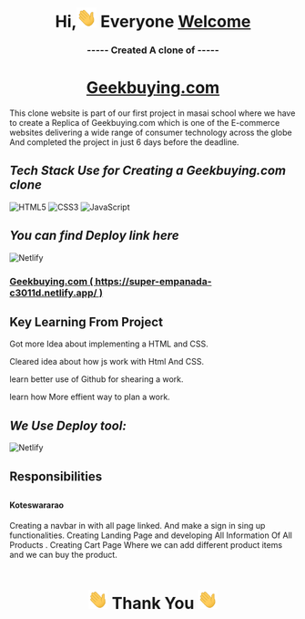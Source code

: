 
<h1 align="center"> Hi,<img style="width: 35px;" src="https://raw.githubusercontent.com/ABSphreak/ABSphreak/master/gifs/Hi.gif" alt=""> Everyone <a href="https://super-empanada-c3011d.netlify.app/" target="_blank"> Welcome </a></h1>
<h3 align="center" >-----  Created A clone of  -----</h3>
<h1 align="center"><a href="https://super-empanada-c3011d.netlify.app/" target="_blank"> Geekbuying.com</a></h1>

<p>
This clone website is part of our first project in masai school where we have to create a Replica of Geekbuying.com which is one of the E-commerce websites 
  delivering a wide range of consumer technology across the globe And completed the project in just 6 days before the deadline.
</p>

<h2 align="left"><i>Tech Stack Use for Creating a Geekbuying.com clone</i></h2>
<div align="left">
<img alt="HTML5" src="https://img.shields.io/badge/html5-%23E34F26.svg?style=for-the-badge&logo=html5&logoColor=white"/>
<img alt="CSS3" src="https://img.shields.io/badge/css3-%231572B6.svg?style=for-the-badge&logo=css3&logoColor=white"/> 
<img alt="JavaScript" src="https://img.shields.io/badge/javascript-%23323330.svg?style=for-the-badge&logo=javascript&logoColor=%23F7DF1E"/>
</div>

<h2 align="left"><i>You can find Deploy link here</i></h2>
  <img alt="Netlify" src="https://img.shields.io/badge/Netlify-00C7B7?style=for-the-badge&logo=netlify&logoColor=white"/>
<h3 align="left"><a href="https://super-empanada-c3011d.netlify.app/" target="_blank"> Geekbuying.com ( https://super-empanada-c3011d.netlify.app/ )</a></h3>

<h2>Key Learning From Project</h2>
<p>Got more Idea about implementing a HTML and CSS.</p>
<p>Cleared idea about how js work with Html And CSS.</p>
<p>learn better use of Github for shearing a work.</p>
<p>learn how More effient way to plan a work.</p>


<h2 align="left"><i> We Use Deploy tool:</i></h2>
<div align="left">
  <img alt="Netlify" src="https://img.shields.io/badge/Netlify-00C7B7?style=for-the-badge&logo=netlify&logoColor=white"/>
</div>
<h2>Responsibilities<h2>
<h4>Koteswararao </h4>
<p>Creating a navbar in with all page linked. And make a sign in sing up functionalities. Creating Landing Page and developing All Information Of All Products .
  Creating Cart Page Where we can add different product items and we can buy the product.</p>
 <div style="display: grid; grid-template-columns: repeat(2,1fr); gap:20px" >

<!--   <img style="width: 100%;" src="https://github.com/thecodervaibhav/Orbitz.com-clone/blob/main/src/2.png" alt="">
  <img style="width: 100%;" src="https://github.com/thecodervaibhav/Orbitz.com-clone/blob/main/src/3.png" alt=""> -->
 </div>



<h1 align="center"> <img style="width: 35px;" src="https://raw.githubusercontent.com/ABSphreak/ABSphreak/master/gifs/Hi.gif" alt=""> Thank You <img style="width: 35px;" src="https://raw.githubusercontent.com/ABSphreak/ABSphreak/master/gifs/Hi.gif" alt=""> <a href="https://reliable-llama-c038f5.netlify.app/" target="_blank"> </a></h1>
